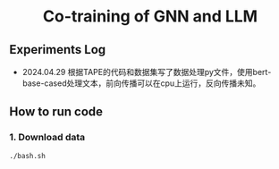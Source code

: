 <h1 align="center">Co-training of GNN and LLM</h1>


<h2>Experiments Log</h2>

- 2024.04.29 根据TAPE的代码和数据集写了数据处理py文件，使用bert-base-cased处理文本，前向传播可以在cpu上运行，反向传播未知。



<h2>How to run code</h2>

<h3>1. Download data</h3>

```bash
./bash.sh
```